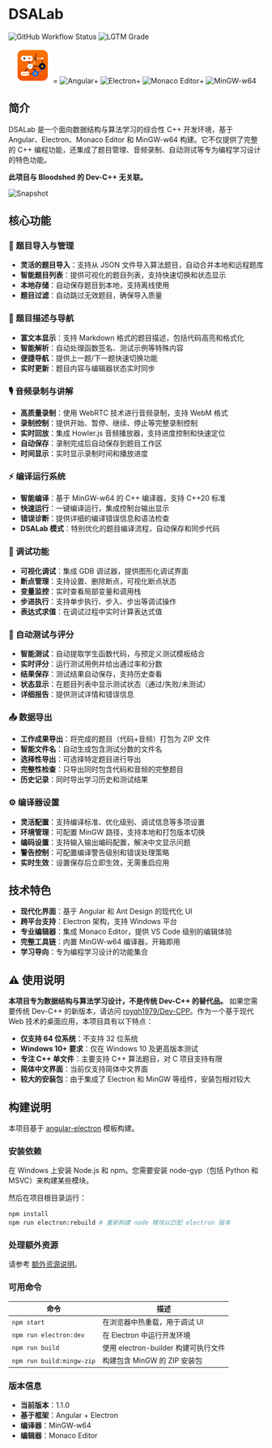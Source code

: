 # DSALab

![GitHub Workflow Status](https://img.shields.io/github/workflow/status/Guyutongxue/DSALab/Yarn%20CI)
![LGTM Grade](https://img.shields.io/lgtm/grade/javascript/github/Guyutongxue/DSALab?label=code%20quality)

<p align="center">
<img src="./src/assets/icons/favicon.png" height="70" alt="DSALab"> =
<img src="https://s3.ax1x.com/2021/01/22/sombEd.png" height="70" alt="Angular">+
<img src="https://s3.ax1x.com/2021/01/22/somL4I.png" height="70" alt="Electron">+
<img src="https://s3.ax1x.com/2021/01/22/som7HH.png" height="70" alt="Monaco Editor">+
<img src="https://s3.ax1x.com/2021/01/22/somqUA.png" height="70" alt="MinGW-w64">
</p>

## 简介

DSALab 是一个面向数据结构与算法学习的综合性 C++ 开发环境，基于 Angular、Electron、Monaco Editor 和 MinGW-w64 构建。它不仅提供了完整的 C++ 编程功能，还集成了题目管理、音频录制、自动测试等专为编程学习设计的特色功能。

**此项目与 Bloodshed 的 Dev-C++ 无关联。**

![Snapshot](https://s3.ax1x.com/2021/02/22/yHDron.png)

## 核心功能

### 🎯 题目导入与管理
- **灵活的题目导入**：支持从 JSON 文件导入算法题目，自动合并本地和远程题库
- **智能题目列表**：提供可视化的题目列表，支持快速切换和状态显示
- **本地存储**：自动保存题目到本地，支持离线使用
- **题目过滤**：自动跳过无效题目，确保导入质量

### 📖 题目描述与导航
- **富文本显示**：支持 Markdown 格式的题目描述，包括代码高亮和格式化
- **智能解析**：自动处理函数签名、测试示例等特殊内容
- **便捷导航**：提供上一题/下一题快速切换功能
- **实时更新**：题目内容与编辑器状态实时同步

### 🎙️ 音频录制与讲解
- **高质量录制**：使用 WebRTC 技术进行音频录制，支持 WebM 格式
- **录制控制**：提供开始、暂停、继续、停止等完整录制控制
- **实时回放**：集成 Howler.js 音频播放器，支持进度控制和快速定位
- **自动保存**：录制完成后自动保存到题目工作区
- **时间显示**：实时显示录制时间和播放进度

### ⚡ 编译运行系统
- **智能编译**：基于 MinGW-w64 的 C++ 编译器，支持 C++20 标准
- **快速运行**：一键编译运行，集成控制台输出显示
- **错误诊断**：提供详细的编译错误信息和语法检查
- **DSALab 模式**：特别优化的题目编译流程，自动保存和同步代码

### 🐛 调试功能
- **可视化调试**：集成 GDB 调试器，提供图形化调试界面
- **断点管理**：支持设置、删除断点，可视化断点状态
- **变量监控**：实时查看局部变量和调用栈
- **步进执行**：支持单步执行、步入、步出等调试操作
- **表达式求值**：在调试过程中实时计算表达式值

### 🧪 自动测试与评分
- **智能测试**：自动提取学生函数代码，与预定义测试模板结合
- **实时评分**：运行测试用例并给出通过率和分数
- **结果保存**：测试结果自动保存，支持历史查看
- **状态显示**：在题目列表中显示测试状态（通过/失败/未测试）
- **详细报告**：提供测试详情和错误信息

### 📤 数据导出
- **工作成果导出**：将完成的题目（代码+音频）打包为 ZIP 文件
- **智能文件名**：自动生成包含测试分数的文件名
- **选择性导出**：可选择特定题目进行导出
- **完整性检查**：只导出同时包含代码和音频的完整题目
- **历史记录**：同时导出学习历史和测试结果

### ⚙️ 编译器设置
- **灵活配置**：支持编译标准、优化级别、调试信息等多项设置
- **环境管理**：可配置 MinGW 路径，支持本地和打包版本切换
- **编码设置**：支持输入输出编码配置，解决中文显示问题
- **警告控制**：可配置编译警告级别和错误处理策略
- **实时生效**：设置保存后立即生效，无需重启应用

## 技术特色

- **现代化界面**：基于 Angular 和 Ant Design 的现代化 UI
- **跨平台支持**：Electron 架构，支持 Windows 平台
- **专业编辑器**：集成 Monaco Editor，提供 VS Code 级别的编辑体验
- **完整工具链**：内置 MinGW-w64 编译器，开箱即用
- **学习导向**：专为编程学习设计的功能集合

## ⚠️ 使用说明

**本项目专为数据结构与算法学习设计，不是传统 Dev-C++ 的替代品。** 如果您需要传统 Dev-C++ 的新版本，请访问 [royqh1979/Dev-CPP](https://github.com/royqh1979/Dev-CPP)。作为一个基于现代 Web 技术的桌面应用，本项目具有以下特点：

- **仅支持 64 位系统**：不支持 32 位系统
- **Windows 10+ 要求**：仅在 Windows 10 及更高版本测试
- **专注 C++ 单文件**：主要支持 C++ 算法题目，对 C 项目支持有限
- **简体中文界面**：当前仅支持简体中文界面
- **较大的安装包**：由于集成了 Electron 和 MinGW 等组件，安装包相对较大

## 构建说明

本项目基于 [angular-electron](https://github.com/maximegris/angular-electron) 模板构建。

### 安装依赖

在 Windows 上安装 Node.js 和 npm。您需要安装 node-gyp（包括 Python 和 MSVC）来构建某些模块。

然后在项目根目录运行：
```bash
npm install
npm run electron:rebuild # 重新构建 node 模块以匹配 electron 版本
```

### 处理额外资源

请参考 [额外资源说明](src/extraResources/README.md)。

### 可用命令

| 命令                     | 描述                                    |
| ----------------------- | --------------------------------------- |
| `npm start`             | 在浏览器中热重载，用于调试 UI            |
| `npm run electron:dev`  | 在 Electron 中运行开发环境              |
| `npm run build`         | 使用 electron-builder 构建可执行文件    |
| `npm run build:mingw-zip` | 构建包含 MinGW 的 ZIP 安装包           |

### 版本信息

- **当前版本**：1.1.0
- **基于框架**：Angular + Electron
- **编译器**：MinGW-w64
- **编辑器**：Monaco Editor
